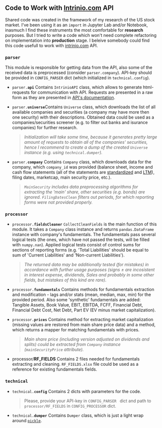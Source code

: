 ## Code to Work with [Intrinio.com](https://intrinio.com/) API 

Shared code was created in the framework of my research of the US stock market. I've been using it as an `import` in Jupyter Lab and/or Notebook, inasmuch I find these instruments the most comfortable for **research** purposes. But I tried to write a code which won't need complete refactoring on implementation into **production** stage. 
I beleive somebody could find this code usefull to work with [intrinio.com](https://intrinio.com/) API.


### <code>parser</code>
This module is responsible for getting data from the API, also some of the received data is preprocessed (consider `parser.company`). API-key should be provided in `CONFIG_PARSER` dict (which initialized in `technical.config`).</i>

- <code>parser.<b>api</b></code>
Contains `IntrinioAPI` class, which allows to generate html-requests for communication with API. Requests are presented in a raw form as they are presented in [API's documentation](https://docs.intrinio.com/documentation/api_v2/getting_started).

- <code>parser.<b>universe</b></code>Contains `Universe` class, which downloads the list of all available companies and securities (a company may have more then one security) with their descriptions. Obtained data could be used as a companies/securities screener (e.g. to filter out banks and isurance companies) for further research.
     > <i>Initialization will take some time, because it generates pretty large amount of requests to obtain all of the companies' securities, hence I recommend to create a dump of the created `Universe` instance (e.g. using `technical.dumper`).</i>

- <code>parser.<b>company</b></code>
Contains `Company` class, which downloads data for the company, which `company_id` was provided (balance sheet, income and cash flow statements (all of the statements are [standardized](https://docs.intrinio.com/documentation/web_api/get_fundamental_standardized_financials_v2?values=eyJpZCI6IkFBUEwtaW5jb21lX3N0YXRlbWVudC0yMDE4LVExIn0%3D) and [LTM](https://www.investopedia.com/terms/l/ltm.asp)), filing dates, marketcap, main security price, etc.).
     > <i>`MainSecurity` includes data preprocessing algorithms for extracting the 'main' share, other securities (e.g. bonds) are ignored. `FilingDatesClean` filters out periods, for which reporting forms were not provided properly.</i>


### <code>processor</code>

- <code>processor.<b>fieldsCleaner</b></code>
`CollectCleanFields` is the main function of this module. It takes a `Company` class instance and returns `pandas.DataFrame` instance with company's fundamentals. The fundamentals pass several logical tests (the ones, which have not passed the tests, will be filled with `numpy.nan`). Applied logical tests consist of control sums for sections of reporting forms (e.g. 'Total Liabilities' should be equal to sum of 'Current Liabilities' and 'Non-current Liabilities'). 
     > <i>The returned data may be additionally tested (for mistakes) in accordance with further usage purposes (signs ± are incosistent in interest expense, dividends, Sales and probably in some other fields, but mistakes of this kind are rare).</i>

- <code>processor.<b>fundamentals</b></code>
Contains methods for fundamentals extraction and modification - lags and/or stats (mean, median, max, min) for the provided period. Also some 'synthetic' fundamentals are added: Tangible Assets, Book Value, EBIT, EBITDA, FCFF, Financial Debt, Financial Debt Cost,  Net Debt, Part EV (EV minus market capitalization). 


- <code>processor.<b>prices</b></code>
Contains method for extracting market capitalization (missing values are restored from main share price data) and a method, which returns a mapper for matching fundamentals with prices.
     > <i>Main share price (including version adjusted on dividends and splits) could be extracted from `Company` instance (`mainSecurityPrice` attribute).</i>

- processor/<b>RF_FIELDS</b>
Contains 2 files needed for fundamentals extracting and cleaning. `RF_FIELDS.xlsx` file could be used as a reference for existing fundamentals fields.


### <code>technical</code>

- <code>technical.<b>config</b></code>
Contains 2 dicts with parameters for the code.
     > Please, provide your API-key in `CONFIG_PARSER ` dict and path to `processor/RF_FIELDS` in `CONFIG_PROCESSOR` dict. 

- <code>technical.<b>dumper</b></code>
Contains `Dumper` class, which is just a light wrap around [`pickle`](https://docs.python.org/3/library/pickle.html).
